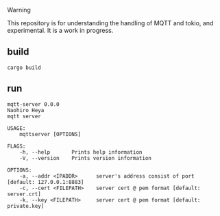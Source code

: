 > [!WARNING]
> This repository is for understanding the handling of MQTT and tokio, and experimental. It is a work in progress.

## build
```
cargo build
```

## run
```
mqtt-server 0.0.0
Naohiro Heya
mqtt server

USAGE:
    mqttserver [OPTIONS]

FLAGS:
    -h, --help       Prints help information
    -V, --version    Prints version information

OPTIONS:
    -a, --addr <IPADDR>      server's address consist of port [default: 127.0.0.1:8883]
    -c, --cert <FILEPATH>    server cert @ pem format [default: server.crt]
    -k, --key <FILEPATH>     server cert @ pem format [default: private.key]
```